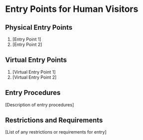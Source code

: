 # Entry Points for Human Visitors

## Physical Entry Points
1. [Entry Point 1]
2. [Entry Point 2]

## Virtual Entry Points
1. [Virtual Entry Point 1]
2. [Virtual Entry Point 2]

## Entry Procedures
[Description of entry procedures]

## Restrictions and Requirements
[List of any restrictions or requirements for entry]
